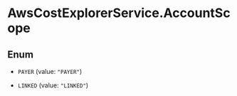 # AwsCostExplorerService.AccountScope

## Enum


* `PAYER` (value: `"PAYER"`)

* `LINKED` (value: `"LINKED"`)


